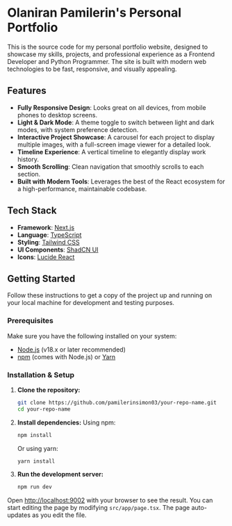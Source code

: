 # Olaniran Pamilerin's Personal Portfolio

This is the source code for my personal portfolio website, designed to showcase my skills, projects, and professional experience as a Frontend Developer and Python Programmer. The site is built with modern web technologies to be fast, responsive, and visually appealing.

## Features

- **Fully Responsive Design**: Looks great on all devices, from mobile phones to desktop screens.
- **Light & Dark Mode**: A theme toggle to switch between light and dark modes, with system preference detection.
- **Interactive Project Showcase**: A carousel for each project to display multiple images, with a full-screen image viewer for a detailed look.
- **Timeline Experience**: A vertical timeline to elegantly display work history.
- **Smooth Scrolling**: Clean navigation that smoothly scrolls to each section.
- **Built with Modern Tools**: Leverages the best of the React ecosystem for a high-performance, maintainable codebase.

## Tech Stack

- **Framework**: [Next.js](https://nextjs.org/)
- **Language**: [TypeScript](https://www.typescriptlang.org/)
- **Styling**: [Tailwind CSS](https://tailwindcss.com/)
- **UI Components**: [ShadCN UI](https://ui.shadcn.com/)
- **Icons**: [Lucide React](https://lucide.dev/)

## Getting Started

Follow these instructions to get a copy of the project up and running on your local machine for development and testing purposes.

### Prerequisites

Make sure you have the following installed on your system:
- [Node.js](https://nodejs.org/en/) (v18.x or later recommended)
- [npm](https://www.npmjs.com/) (comes with Node.js) or [Yarn](https://yarnpkg.com/)

### Installation & Setup

1. **Clone the repository:**
   ```bash
   git clone https://github.com/pamilerinsimon03/your-repo-name.git
   cd your-repo-name
   ```

2. **Install dependencies:**
   Using npm:
   ```bash
   npm install
   ```
   Or using yarn:
   ```bash
   yarn install
   ```

3. **Run the development server:**
   ```bash
   npm run dev
   ```

Open [http://localhost:9002](http://localhost:9002) with your browser to see the result. You can start editing the page by modifying `src/app/page.tsx`. The page auto-updates as you edit the file.
